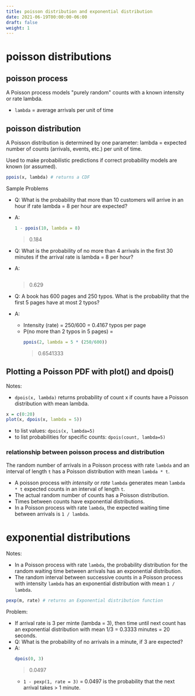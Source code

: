 ```yaml
---
title: poisson distribution and exponential distribution
date: 2021-06-19T00:00:00-06:00
draft: false
weight: 1
---
```


# poisson distributions
## poisson process
A Poisson process models "purely random" counts with a known intensity or rate lambda.
- `lambda` = average arrivals per unit of time

## poisson distribution
A Poisson distribution is determined by one parameter: lambda = expected number of counts (arrivals, events, etc.) per unit of time.

Used to make probabilistic predictions if correct probability models are known (or assumed).
```r
ppois(x, lambda) # returns a CDF
```

Sample Problems
- Q: What is the probability that more than 10 customers will arrive in an hour if rate lambda = 8 per hour are expected?
- A: 
    ```r
    1 - ppois(10, lambda = 8) 
    ```
    > 0.184
	
- Q: What is the probability of no more than 4 arrivals in the first 30 minutes if the arrival rate is lambda = 8 per hour?
- A: 
    ```rppois(4, lambda=8*0.5)
    ```
    > 0.629
	
- Q: A book has 600 pages and 250 typos.  What is the probability that the first 5 pages have at most 2 typos?
- A: 
	- Intensity (rate) = 250/600 = 0.4167 typos per page
	- P(no more than 2 typos in 5 pages) = 
	    ```r
        ppois(2, lambda = 5 * (250/600)) 
        ```
        > 0.6541333

## Plotting a Poisson PDF with plot() and dpois()
Notes:
- `dpois(x, lambda)` returns probability of count x if counts have a Poisson distribution with mean lambda.
```r
x = c(0:20)
plot(x, dpois(x, lambda = 5))
```
- to list values: `dpois(x, lambda=5)` 
- to list probabilities for specific counts: `dpois(count, lambda=5)`

### relationship between poisson process and distribution
The random number of arrivals in a Poisson process with rate `lambda` and an interval of length `t` has a Poisson distribution with mean `lambda * t`.
- A poisson process with *intensity* or *rate* `lambda` generates mean `lambda * t` expected counts in an interval of length `t`.
- The actual random number of counts has a Poisson distribution.
- Times between counts have exponential distributions.
- In a Poisson process with rate `lambda`, the expected waiting time between arrivals is `1 / lambda`.

# exponential distributions
Notes:
- In a Poisson process with rate `lambda`, the probability distribution for the random waiting time between arrivals has an exponential distribution.
- The random interval between successive counts in a Poisson process with intensity `lambda` has an exponential distribution with mean `1 / lambda`.
```r
pexp(m, rate) # returns an Exponential distribution function
```

Problem:
- If arrival rate is 3 per minte (lambda = 3), then time until next count has an exponential distribution with mean 1/3 = 0.3333 minutes = 20 seconds.
- Q: What is the probability of no arrivals in a minute, if 3 are expected?
- A: 
	```r
    dpois(0, 3)
    ```
    > 0.0497
	- `1 - pexp(1, rate = 3)` = 0.0497 is the probability that the next arrival takes > 1 minute.
